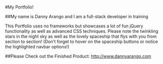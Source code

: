 #My Portfolio!

##My name is Danny Arango and I am a full-stack developer in training

This Portfolio uses no frameworks but showcases a lot of fun jQuery functionality as well as advanced CSS techniques.  Please note the twinkling stars in the night sky as well as the lovely spaceship that flys with you from section to section! (Don't forget to hover on the spaceship buttons or notice the highlighted navbar options!)

##Please Check out the Finished Product:
http://www.dannyarango.com
